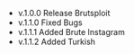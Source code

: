 - v.1.0.0 Release Brutsploit
- v.1.1.0 Fixed Bugs
- v.1.1.1 Added Brute Instagram
- v.1.1.2 Added Turkish 
